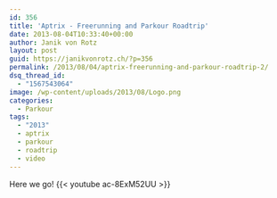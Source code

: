 ```yaml
---
id: 356
title: 'Aptrix - Freerunning and Parkour Roadtrip'
date: 2013-08-04T10:33:40+00:00
author: Janik von Rotz
layout: post
guid: https://janikvonrotz.ch/?p=356
permalink: /2013/08/04/aptrix-freerunning-and-parkour-roadtrip-2/
dsq_thread_id:
  - "1567543064"
image: /wp-content/uploads/2013/08/Logo.png
categories:
  - Parkour
tags:
  - "2013"
  - aptrix
  - parkour
  - roadtrip
  - video
---
```

Here we go!
{{< youtube ac-8ExM52UU >}}